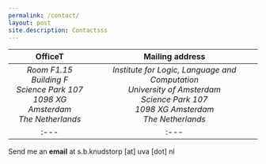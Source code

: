 ```yaml
---
permalink: /contact/
layout: post
site.description: Contactsss
---
```


| OfficeT | Mailing address |
| :---: | :---: |
| *Room F1.15*<br /> *Building F*<br /> *Science Park 107*<br /> *1098 XG Amsterdam*<br /> *The Netherlands* | *Institute for Logic, Language and Computation <br /> University of Amsterdam<br /> Science Park 107<br /> 1098 XG Amsterdam<br /> The Netherlands* |
| :--- | :--- |

Send me an **email** at s.b.knudstorp [at] uva [dot] nl

